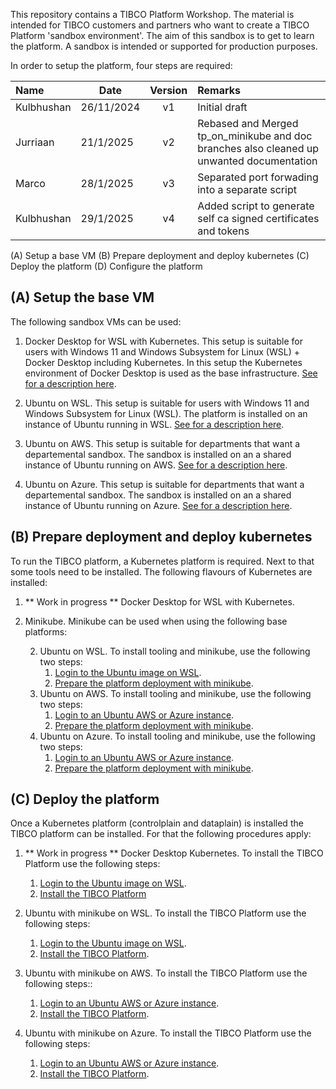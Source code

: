 

This repository contains a TIBCO Platform Workshop. The material is intended for TIBCO customers and partners who want to create a TIBCO Platform 'sandbox environment'. The aim of this sandbox is to get to learn the platform. A sandbox is intended or supported for production purposes.

In order to setup the platform, four steps are required:

| Name | Date |   Version   | Remarks                                                   |
|:---------------------|----------|:-----------:|:--------------------------------------------------------------|
| Kulbhushan               | 26/11/2024 | v1  | Initial draft |
| Jurriaan               | 21/1/2025 | v2  | Rebased and Merged tp_on_minikube and doc branches also cleaned up unwanted documentation |
| Marco               | 28/1/2025 | v3  | Separated port forwading into a separate script |
| Kulbhushan               | 29/1/2025 | v4  | Added script to generate self ca signed certificates and tokens |

(A) Setup a base VM
(B) Prepare deployment and deploy kubernetes
(C) Deploy the platform
(D) Configure the platform

## (A) Setup the base VM

The following sandbox VMs can be used:

1) Docker Desktop for WSL with Kubernetes. This setup is suitable for users with Windows 11 and Windows Subsystem for Linux (WSL) + Docker Desktop including Kubernetes. In this setup the Kubernetes environment of Docker Desktop is used as the base infrastructure. [See for a description here](docs/baseplatforms/install-docker-desktop-on-wsl.md).


2) Ubuntu on WSL. This setup is suitable for users with Windows 11 and Windows Subsystem for Linux (WSL). The platform is installed on an instance of Ubuntu running in WSL.
[See for a description here](docs/baseplatforms/install-ubuntu-on-wsl.md).


3) Ubuntu on AWS. This setup is suitable for departments that want a departemental sandbox. The sandbox is installed on an a shared instance of Ubuntu running on AWS.
[See for a description here](docs/baseplatforms/install-ubuntu-on-aws.md).

4) Ubuntu on Azure. This setup is suitable for departments that want a departemental sandbox. The sandbox is installed on an a shared instance of Ubuntu running on Azure.
[See for a description here](docs/baseplatforms/install-ubuntu-on-azure.md).


## (B) Prepare deployment and deploy kubernetes

To run the TIBCO platform, a Kubernetes platform is required. Next to that some tools need to be installed. The following flavours of Kubernetes are installed:

1) ** Work in progress ** Docker Desktop for WSL with Kubernetes.

2) Minikube. Minikube can be used when using the following base platforms:

    2. Ubuntu on WSL. To install tooling and minikube, use the following two steps:
        1. [Login to the Ubuntu image on WSL](docs/baseplatforms/login-to-ubuntu-wsl.md).
        2. [Prepare the platform deployment with minikube](docs/baseplatforms/prepare-platform-deployment-minikube.md).
    3. Ubuntu on AWS. To install tooling and minikube, use the following two steps:
        1. [Login to an Ubuntu AWS or Azure instance](docs/baseplatforms/login-to-an-ubuntu-aws-or-azure-instance.md).
        2. [Prepare the platform deployment with minikube](docs/baseplatforms/prepare-platform-deployment-minikube.md).
    4. Ubuntu on Azure. To install tooling and minikube, use the following two steps:
        1. [Login to an Ubuntu AWS or Azure instance](docs/baseplatforms/login-to-an-ubuntu-aws-or-azure-instance.md).
        2. [Prepare the platform deployment with minikube](docs/baseplatforms/prepare-platform-deployment-minikube.md).


## (C) Deploy the platform
Once a Kubernetes platform (controlplain and dataplain) is installed the TIBCO platform can be installed. For that the following procedures apply:

1. ** Work in progress ** Docker Desktop Kubernetes. To install the TIBCO Platform use the following steps:
    1. [Login to the Ubuntu image on WSL](docs/xxxxxx.md).
    2. [Install the TIBCO Platform](docs/configure-platform/install-tibco-platform.md)

2. Ubuntu with minikube on WSL. To install the TIBCO Platform use the following steps:
    1. [Login to the Ubuntu image on WSL](docs/configure-platform/login-to-ubuntu-wsl.md).
    2. [Install the TIBCO Platform](docs/configure-platform/install-tibco-platform.md).

3. Ubuntu with minikube on AWS.  To install the TIBCO Platform use the following steps::
    1. [Login to an Ubuntu AWS or Azure instance](docs/baseplatforms/login-to-an-ubuntu-aws-or-azure-instance.md).
    2. [Install the TIBCO Platform](docs/configure-platform/install-tibco-platform.md).
4. Ubuntu with minikube on Azure. To install the TIBCO Platform use the following steps:
    1. [Login to an Ubuntu AWS or Azure instance](docs/baseplatforms/login-to-an-ubuntu-aws-or-azure-instance.md).
    2. [Install the TIBCO Platform](docs/configure-platform/install-tibco-platform.md).
